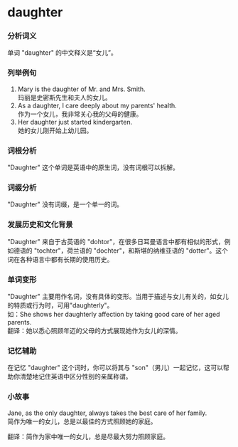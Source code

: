 # daughter

### 分析词义

  

单词 "daughter" 的中文释义是“女儿”。

  

### 列举例句

  

1.  Mary is the daughter of Mr. and Mrs. Smith.  
    玛丽是史密斯先生和夫人的女儿。
2.  As a daughter, I care deeply about my parents' health.  
    作为一个女儿，我非常关心我的父母的健康。
3.  Her daughter just started kindergarten.  
    她的女儿刚开始上幼儿园。

  

### 词根分析

  

"Daughter" 这个单词是英语中的原生词，没有词根可以拆解。

  

### 词缀分析

  

"Daughter" 没有词缀，是一个单一的词。

  

### 发展历史和文化背景

  

"Daughter" 来自于古英语的 "dohtor"，在很多日耳曼语言中都有相似的形式，例如德语的 "tochter"，荷兰语的 "dochter"，和斯堪的纳维亚语的 "dotter"。这个词在各种语言中都有长期的使用历史。

  

### 单词变形

  

"Daughter" 主要用作名词，没有具体的变形。当用于描述与女儿有关的，如女儿的特质或行为时，可用"daughterly"。  
如：She shows her daughterly affection by taking good care of her aged parents.  
翻译：她以悉心照顾年迈的父母的方式展现她作为女儿的深情。

  

### 记忆辅助

  

在记忆 "daughter" 这个词时，你可以将其与 "son"（男儿）一起记忆，这可以帮助你清楚地记住英语中区分性别的亲属称谓。

  

### 小故事

  

Jane, as the only daughter, always takes the best care of her family.  
简作为唯一的女儿，总是以最佳的方式照顾她的家庭。

  

翻译：简作为家中唯一的女儿，总是尽最大努力照顾家庭。
